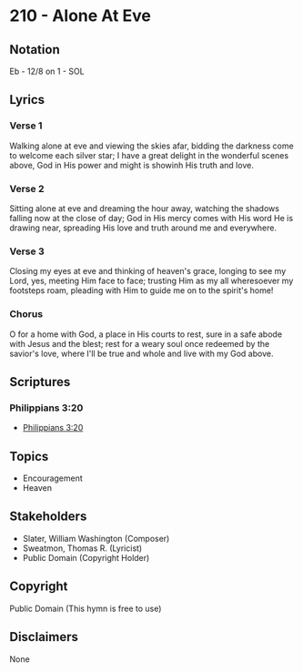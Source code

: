 # 210 - Alone At Eve

## Notation

Eb - 12/8 on 1 - SOL

## Lyrics

### Verse 1

Walking alone at eve and viewing the skies afar, bidding the darkness come to welcome each silver star; I have a great delight in the wonderful scenes above, God in His power and might is showinh His truth and love.

### Verse 2

Sitting alone at eve and dreaming the hour away, watching the shadows falling now at the close of day; God in His mercy comes with His word He is drawing near, spreading His love and truth around me and everywhere.

### Verse 3

Closing my eyes at eve and thinking of heaven's grace, longing to see my Lord, yes, meeting Him face to face; trusting Him as my all wheresoever my footsteps roam, pleading with Him to guide me on to the spirit's home!

### Chorus

O for a home with God, a place in His courts to rest, sure in a safe abode with Jesus and the blest; rest for a weary soul once redeemed by the savior's love, where I'll be true and whole and live with my God above.


## Scriptures

### Philippians 3:20

- [Philippians 3:20](https://www.biblegateway.com/passage/?search=Philippians%203%3A20)


## Topics

- Encouragement
- Heaven

## Stakeholders

- Slater, William Washington (Composer)
- Sweatmon, Thomas R. (Lyricist)
- Public Domain (Copyright Holder)

## Copyright

Public Domain
(This hymn is free to use)

## Disclaimers

None

